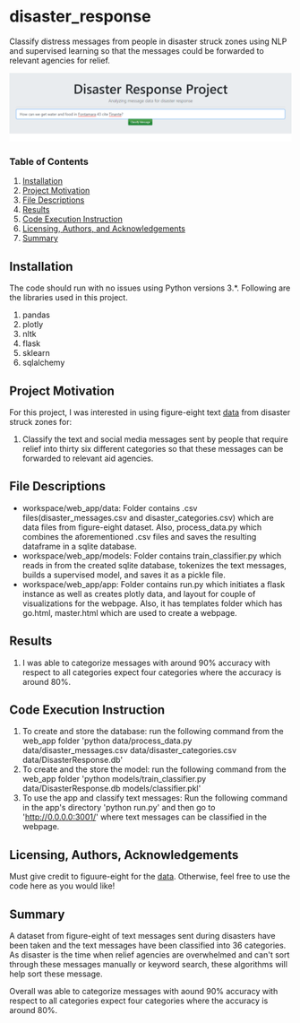 # disaster_response
Classify distress messages from people in disaster struck zones using NLP and supervised learning so that the messages could be forwarded to relevant agencies for relief.

![image](https://github.com/karvendhanm/disaster_response/blob/master/disaster_response.png)

### Table of Contents

1. [Installation](#installation)
2. [Project Motivation](#motivation)
3. [File Descriptions](#files)
4. [Results](#results)
5. [Code Execution Instruction](#samplecode)
6. [Licensing, Authors, and Acknowledgements](#licensing)
7. [Summary](#summary)

## Installation <a name="installation"></a>

The code should run with no issues using Python versions 3.*. Following are the libraries used in this project.

1. pandas
2. plotly
3. nltk
4. flask
5. sklearn
6. sqlalchemy


## Project Motivation<a name="motivation"></a>

For this project, I was interested in using figure-eight text [data](https://www.figure-eight.com/data-for-everyone/) from disaster struck zones for:

1. Classify the text and social media messages sent by people that require relief into thirty six different categories so that these messages can be forwarded to 
relevant aid agencies.


## File Descriptions <a name="files"></a>

* workspace/web_app/data: Folder contains .csv files(disaster_messages.csv and disaster_categories.csv) which are data files from figure-eight
dataset. Also, process_data.py which combines the aforementioned .csv files and saves the resulting dataframe in a sqlite database.
* workspace/web_app/models: Folder contains train_classifier.py which reads in from the created sqlite database, tokenizes the text messages,
builds a supervised model, and saves it as a pickle file.
* workspace/web_app/app: Folder contains run.py which initiates a flask instance as well as creates plotly data, and layout for couple of visualizations
for the webpage. Also, it has templates folder which has go.html, master.html which are used to create a webpage.


## Results<a name="results"></a>

1) I was able to categorize messages with around 90% accuracy with respect to all categories expect four categories where the accuracy is
around 80%. 

## Code Execution Instruction <a name="samplecode"></a>

1) To create and store the database: run the following command from the web_app folder 'python data/process_data.py data/disaster_messages.csv data/disaster_categories.csv data/DisasterResponse.db'
2) To create and the store the model: run the following command from the web_app folder 'python models/train_classifier.py data/DisasterResponse.db models/classifier.pkl'
3) To use the app and classify text messages: Run the following command in the app's directory 'python run.py' and then go to 'http://0.0.0.0:3001/' where text messages can be classified in the webpage.

## Licensing, Authors, Acknowledgements<a name="licensing"></a>

Must give credit to figuure-eight for the [data](https://www.figure-eight.com/data-for-everyone/). Otherwise, feel free to use the code here as you would like!

## Summary<a name="summary"></a>

A dataset from figure-eight of text messages sent during disasters have been taken and the text messages have been classified into 36 categories. As disaster is the time when relief agencies are overwhelmed and can't sort through these messages manually or keyword search, these algorithms will help sort these message.

Overall was able to categorize messages with aound 90% accuracy with respect to all categories expect four categories where the accuracy is around 80%.


